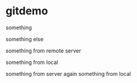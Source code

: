 # gitdemo

something

 something else 

something from remote server

something from local

something from server again
something from local
